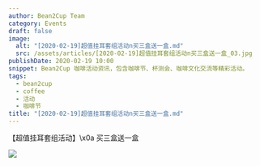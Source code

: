 ```yaml
---
author: Bean2Cup Team
category: Events
draft: false
image:
  alt: "[2020-02-19]超值挂耳套组活动n买三盒送一盒.md"
  src: /assets/articles/[2020-02-19]超值挂耳套组活动n买三盒送一盒_03.jpg
publishDate: 2020-02-19 10:00
snippet: Bean2Cup 咖啡活动资讯，包含咖啡节、杯测会、咖啡文化交流等精彩活动。
tags:
  - bean2cup
  - coffee
  - 活动
  - 咖啡节
title: "[2020-02-19]超值挂耳套组活动n买三盒送一盒.md"
---
```


【超值挂耳套组活动】\x0a 买三盒送一盒

![](/assets/articles/[2020-02-19]超值挂耳套组活动n买三盒送一盒_03.jpg)
